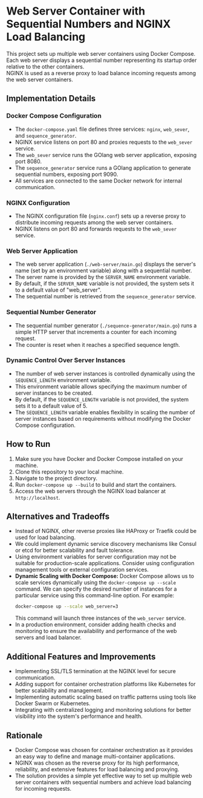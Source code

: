 # Web Server Container with Sequential Numbers and NGINX Load Balancing

This project sets up multiple web server containers using Docker Compose.  
Each web server displays a sequential number representing its startup order relative to the other containers.  
NGINX is used as a reverse proxy to load balance incoming requests among the web server containers.

## Implementation Details

### Docker Compose Configuration

- The `docker-compose.yaml` file defines three services: `nginx`, `web_sever`, and `sequence_generator`.
- NGINX service listens on port 80 and proxies requests to the `web_sever` service.
- The `web_sever` service runs the GOlang web server application, exposing port 8080.
- The `sequence_generator` service runs a GOlang application to generate sequential numbers, exposing port 9090.
- All services are connected to the same Docker network for internal communication.

### NGINX Configuration

- The NGINX configuration file (`nginx.conf`) sets up a reverse proxy to distribute incoming requests among the web server containers.
- NGINX listens on port 80 and forwards requests to the `web_sever` service.

### Web Server Application

- The web server application (`./web-server/main.go`) displays the server's name (set by an environment variable) along with a sequential number.
- The server name is provided by the `SERVER_NAME` environment variable.
- By default, if the `SERVER_NAME` variable is not provided, the system sets it to a default value of "web_server".
- The sequential number is retrieved from the `sequence_generator` service.

### Sequential Number Generator

- The sequential number generator (`./sequence-generator/main.go`) runs a simple HTTP server that increments a counter for each incoming request.
- The counter is reset when it reaches a specified sequence length.

### Dynamic Control Over Server Instances

- The number of web server instances is controlled dynamically using the `SEQUENCE_LENGTH` environment variable.
- This environment variable allows specifying the maximum number of server instances to be created.
- By default, if the `SEQUENCE_LENGTH` variable is not provided, the system sets it to a default value of 5.
- The `SEQUENCE_LENGTH` variable enables flexibility in scaling the number of server instances based on requirements without modifying the Docker Compose configuration.

## How to Run

1. Make sure you have Docker and Docker Compose installed on your machine.
2. Clone this repository to your local machine.
3. Navigate to the project directory.
4. Run `docker-compose up --build` to build and start the containers.
5. Access the web servers through the NGINX load balancer at `http://localhost`.

## Alternatives and Tradeoffs

- Instead of NGINX, other reverse proxies like HAProxy or Traefik could be used for load balancing.
- We could implement dynamic service discovery mechanisms like Consul or etcd for better scalability and fault tolerance.
- Using environment variables for server configuration may not be suitable for production-scale applications. Consider using configuration management tools or external configuration services.
- **Dynamic Scaling with Docker Compose:** Docker Compose allows us to scale services dynamically using the `docker-compose up --scale` command. We can specify the desired number of instances for a particular service using this command-line option. For example:
    ```bash
    docker-compose up --scale web_server=3
    ```
  This command will launch three instances of the `web_server` service.
- In a production environment, consider adding health checks and monitoring to ensure the availability and performance of the web servers and load balancer.

## Additional Features and Improvements

- Implementing SSL/TLS termination at the NGINX level for secure communication.
- Adding support for container orchestration platforms like Kubernetes for better scalability and management.
- Implementing automatic scaling based on traffic patterns using tools like Docker Swarm or Kubernetes.
- Integrating with centralized logging and monitoring solutions for better visibility into the system's performance and health.

## Rationale

- Docker Compose was chosen for container orchestration as it provides an easy way to define and manage multi-container applications.
- NGINX was chosen as the reverse proxy for its high performance, reliability, and extensive features for load balancing and proxying.
- The solution provides a simple yet effective way to set up multiple web server containers with sequential numbers and achieve load balancing for incoming requests.

